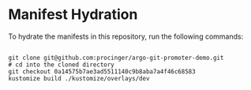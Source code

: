 
# Manifest Hydration

To hydrate the manifests in this repository, run the following commands:

```shell

git clone git@github.com:procinger/argo-git-promoter-demo.git
# cd into the cloned directory
git checkout 0a14575b7ae3ad5511140c9b8aba7a4f46c68583
kustomize build ./kustomize/overlays/dev
```